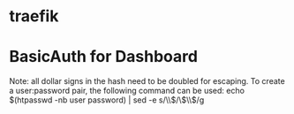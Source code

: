 # traefik

# BasicAuth for Dashboard 
Note: all dollar signs in the hash need to be doubled for escaping.
To create a user:password pair, the following command can be used:
echo $(htpasswd -nb user password) | sed -e s/\\$/\\$\\$/g